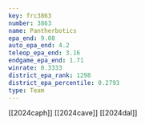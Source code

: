 ```yaml
---
key: frc3863
number: 3863
name: Pantherbotics
epa_end: 9.08
auto_epa_end: 4.2
teleop_epa_end: 3.16
endgame_epa_end: 1.71
winrate: 0.3333
district_epa_rank: 1298
district_epa_percentile: 0.2793
type: Team
---
```

[[2024caph]]
[[2024cave]]
[[2024dal]]
